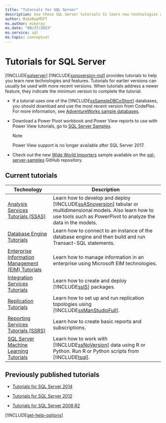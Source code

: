 ```yaml
---
title: "Tutorials for SQL Server"
description: Use these SQL Server tutorials to learn new technologies and features. Tutorials for earlier versions of SQL Server usually work with more recent versions.
author: MikeRayMSFT
ms.author: mikeray
ms.date: "09/27/2023"
ms.service: sql
ms.topic: conceptual
---
```

# Tutorials for SQL Server

[!INCLUDE[sqlserver](../includes/applies-to-version/sqlserver.md)]
[!INCLUDE[ssnoversion-md](../includes/ssnoversion-md.md)] provides tutorials to help you learn new technologies and features. Tutorials for earlier versions can usually be used with more recent versions. When tutorials address a newer feature, they indicate the minimum version to complete the tutorial.  

- If a tutorial uses one of the [!INCLUDE[ssSampleDBCoShort](../includes/sssampledbcoshort-md.md)] databases, you should download and use the most recent version from CodePlex. For more information, see [AdventureWorks sample databases](https://github.com/microsoft/sql-server-samples/releases/tag/adventureworks).
- Download a Power Pivot workbook and Power View reports to use with Power View tutorials, go to [SQL Server Samples](https://go.microsoft.com/fwlink/?LinkId=220734).

    > [!NOTE]
    > Power View support is no longer available after SQL Server 2017.

- Check out the new [Wide World Importers](../samples/wide-world-importers-what-is.md) sample available on the [sql-server-samples](https://github.com/Microsoft/sql-server-samples) GitHub repository.

## Current tutorials  
  
|Technology|Description|  
|--------------|---------------|  
|[Analysis Services Tutorials &#40;SSAS&#41;](/analysis-services/analysis-services-tutorials-ssas)|Learn how to develop and deploy [!INCLUDE[ssASnoversion](../includes/ssasnoversion-md.md)] tabular or multidimensional models. Also learn how to use tools such as PowerPivot to analyze the data in the models.|  
|[Database Engine Tutorials](../relational-databases/database-engine-tutorials.md)|Learn how to connect to an instance of the database engine and then build and run Transact-SQL statements.|  
|[Enterprise Information Management (EIM) Tutorials](https://wiki.scn.sap.com/wiki/display/EIM/EIM+Tutorials)|Learn how to manage information in an enterprise using Microsoft EIM technologies.|  
|[Integration Services Tutorials](../integration-services/integration-services-tutorials.md)|Learn how to create and deploy [!INCLUDE[ssIS](../includes/ssis-md.md)] packages.|  
|[Replication Tutorials](../relational-databases/replication/replication-tutorials.md)|Learn how to set up and run replication topologies using [!INCLUDE[ssManStudioFull](../includes/ssmanstudiofull-md.md)].|  
|[Reporting Services Tutorials &#40;SSRS&#41;](../reporting-services/reporting-services-tutorials-ssrs.md)|Learn how to create basic reports and subscriptions.|  
|[SQL Server Machine Learning Tutorials](../machine-learning/tutorials/r-tutorials.md)|Learn how to work with [!INCLUDE[ssNoVersion](../includes/ssnoversion-md.md)] data using R or Python. Run R or Python scripts from [!INCLUDE[tsql](../includes/tsql-md.md)].|  
  
## Previously published tutorials
  
- [Tutorials for SQL Server 2014](https://www.quackit.com/sql_server/sql_server_2014/tutorial/)  
  
- [Tutorials for SQL Server 2012](/previous-versions/sql/sql-server-2012/hh231699(v=sql.110))  
  
- [Tutorials for SQL Server 2008 R2](/previous-versions/sql/sql-server-2008-r2/ms167593(v=sql.105))

[!INCLUDE[get-help-options](../includes/paragraph-content/get-help-options.md)]
